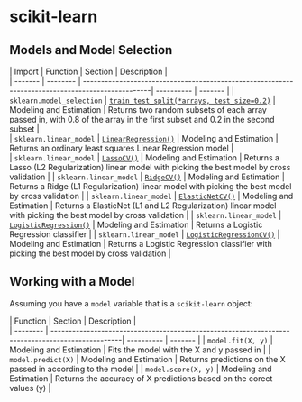 # scikit-learn
## Models and Model Selection 
| Import | Function        				|  Section  			| Description |  
| ------- | -------- 				|  -------------------------------------------------------------------------------------------------| ---------- | 	------- |
| `sklearn.model_selection` | [`train_test_split(*arrays, test_size=0.2)`](http://scikit-learn.org/stable/modules/generated/sklearn.model_selection.train_test_split.html)			| Modeling and Estimation  | Returns two random subsets of each array passed in, with 0.8 of the array in the first subset and 0.2 in the second subset						|  
| `sklearn.linear_model` | [`LinearRegression()`](http://scikit-learn.org/stable/modules/generated/sklearn.linear_model.LinearRegression.html)			| Modeling and Estimation  | Returns an ordinary least squares Linear Regression model			|  
| `sklearn.linear_model` | [`LassoCV()`](http://scikit-learn.org/stable/modules/generated/sklearn.linear_model.LinearRegression.html)			| Modeling and Estimation  | Returns a Lasso (L2 Regularization) linear model with picking the best model by cross validation				|
| `sklearn.linear_model` | [`RidgeCV()`](http://scikit-learn.org/stable/modules/generated/sklearn.linear_model.LinearRegression.html)			| Modeling and Estimation  | Returns a Ridge (L1 Regularization) linear model with picking the best model by cross validation						|
| `sklearn.linear_model` | [`ElasticNetCV()`](http://scikit-learn.org/stable/modules/generated/sklearn.linear_model.LinearRegression.html)			| Modeling and Estimation  | Returns a ElasticNet (L1 and L2 Regularization) linear model with picking the best model by cross validation			|
| `sklearn.linear_model` | [`LogisticRegression()`](http://scikit-learn.org/stable/modules/generated/sklearn.linear_model.LinearRegression.html)			| Modeling and Estimation  | Returns a Logistic Regression classifier						|
| `sklearn.linear_model` | [`LogisticRegressionCV()`](http://scikit-learn.org/stable/modules/generated/sklearn.linear_model.LogisticRegressionCV.html)			| Modeling and Estimation  | Returns a Logistic Regression classifier with picking the best model by cross validation						|

## Working with a Model 

Assuming you have a `model` variable that is a `scikit-learn` object:

| Function        				|  Section  			| Description |  
| -------- 				|  -------------------------------------------------------------------------------------------------| ---------- | 	------- |
| `model.fit(X, y)`			| Modeling and Estimation  | Fits the model with the X and y passed in			| 
| `model.predict(X)`			| Modeling and Estimation  | Returns predictions on the X passed in according to the model		|
| `model.score(X, y)`			| Modeling and Estimation  | Returns the accuracy of X predictions based on the corect values (y)		| 



